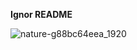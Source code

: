 **Ignor README**

![nature-g88bc64eea_1920](https://user-images.githubusercontent.com/100205235/220288788-209c84ed-026d-4b86-96a0-c4312ded5412.jpg)

